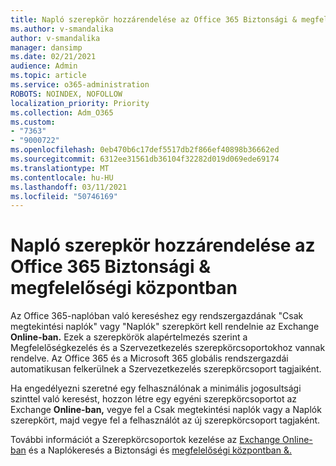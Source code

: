 ```yaml
---
title: Napló szerepkör hozzárendelése az Office 365 Biztonsági & megfelelőségi központban
ms.author: v-smandalika
author: v-smandalika
manager: dansimp
ms.date: 02/21/2021
audience: Admin
ms.topic: article
ms.service: o365-administration
ROBOTS: NOINDEX, NOFOLLOW
localization_priority: Priority
ms.collection: Adm_O365
ms.custom:
- "7363"
- "9000722"
ms.openlocfilehash: 0eb470b6c17def5517db2f866ef40898b36662ed
ms.sourcegitcommit: 6312ee31561db36104f32282d019d069ede69174
ms.translationtype: MT
ms.contentlocale: hu-HU
ms.lasthandoff: 03/11/2021
ms.locfileid: "50746169"
---
```

# <a name="assign-an-audit-log-role-in-the-office-365-security--compliance-center"></a>Napló szerepkör hozzárendelése az Office 365 Biztonsági & megfelelőségi központban

Az Office 365-naplóban való kereséshez egy rendszergazdának "Csak  megtekintési naplók" vagy "Naplók" szerepkört kell rendelnie az Exchange **Online-ban.** Ezek a szerepkörök alapértelmezés szerint a Megfelelőségkezelés és a Szervezetkezelés szerepkörcsoportokhoz vannak rendelve. Az Office 365 és a Microsoft 365 globális rendszergazdái automatikusan felkerülnek a Szervezetkezelés szerepkörcsoport tagjaiként.

Ha engedélyezni szeretné egy felhasználónak a minimális jogosultsági szinttel való keresést, hozzon létre egy  egyéni szerepkörcsoportot az Exchange **Online-ban,** vegye fel a Csak megtekintési naplók vagy a Naplók szerepkört, majd vegye fel a felhasználót az új szerepkörcsoport tagjaként.

További információt a Szerepkörcsoportok kezelése az [Exchange Online-ban](https://docs.microsoft.com/Exchange/permissions-exo/role-groups) és a Naplókeresés a Biztonsági és [megfelelőségi központban &.](https://docs.microsoft.com/microsoft-365/compliance/search-the-audit-log-in-security-and-compliance)